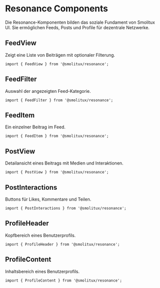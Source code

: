 # Resonance Components

Die Resonance-Komponenten bilden das soziale Fundament von Smolitux UI. Sie ermöglichen Feeds, Posts und Profile für dezentrale Netzwerke.

## FeedView
Zeigt eine Liste von Beiträgen mit optionaler Filterung.
```tsx
import { FeedView } from '@smolitux/resonance';
```

## FeedFilter
Auswahl der angezeigten Feed-Kategorie.
```tsx
import { FeedFilter } from '@smolitux/resonance';
```

## FeedItem
Ein einzelner Beitrag im Feed.
```tsx
import { FeedItem } from '@smolitux/resonance';
```

## PostView
Detailansicht eines Beitrags mit Medien und Interaktionen.
```tsx
import { PostView } from '@smolitux/resonance';
```

## PostInteractions
Buttons für Likes, Kommentare und Teilen.
```tsx
import { PostInteractions } from '@smolitux/resonance';
```

## ProfileHeader
Kopfbereich eines Benutzerprofils.
```tsx
import { ProfileHeader } from '@smolitux/resonance';
```

## ProfileContent
Inhaltsbereich eines Benutzerprofils.
```tsx
import { ProfileContent } from '@smolitux/resonance';
```
